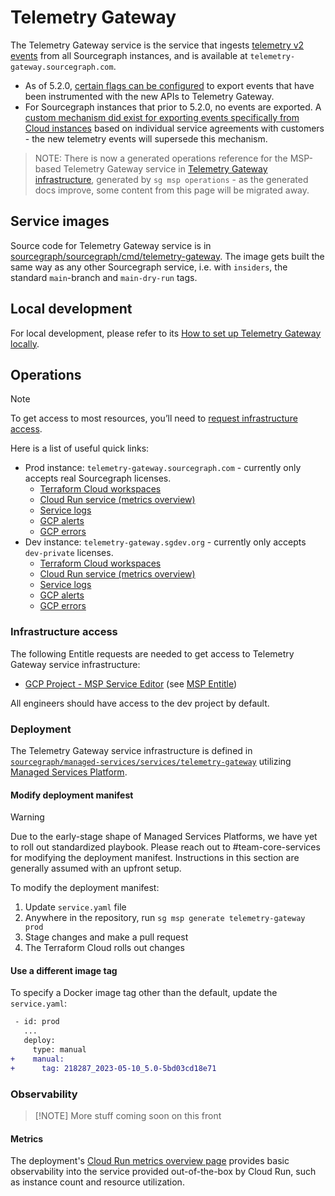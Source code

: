 # Telemetry Gateway

The Telemetry Gateway service is the service that ingests [telemetry v2 events](https://docs.sourcegraph.com/dev/background-information/telemetry) from all Sourcegraph instances, and is available at `telemetry-gateway.sourcegraph.com`.

- As of 5.2.0, [certain flags can be configured](https://docs.sourcegraph.com/dev/background-information/telemetry#enabling-telemetry-export) to export events that have been instrumented with the new APIs to Telemetry Gateway.
- For Sourcegraph instances that prior to 5.2.0, no events are exported.
  A [custom mechanism did exist for exporting events specifically from Cloud instances](https://docs.sourcegraph.com/dev/background-information/data-usage-pipeline) based on individual service agreements with customers - the new telemetry events will supersede this mechanism.

> NOTE: There is now a generated operations reference for the MSP-based Telemetry Gateway service in [Telemetry Gateway infrastructure](../../../managed-services/telemetry-gateway.md), generated by `sg msp operations` - as the generated docs improve, some content from this page will be migrated away.

## Service images

Source code for Telemetry Gateway service is in [sourcegraph/sourcegraph/cmd/telemetry-gateway](https://github.com/sourcegraph/sourcegraph/tree/main/cmd/telemetry-gateway).
The image gets built the same way as any other Sourcegraph service, i.e. with `insiders`, the standard `main`-branch and `main-dry-run` tags.

## Local development

For local development, please refer to its [How to set up Telemetry Gateway locally](https://docs.sourcegraph.com/dev/how-to/telemetry_gateway).

## Operations

> [!NOTE]
> To get access to most resources, you’ll need to [request infrastructure access](#infrastructure-access).

Here is a list of useful quick links:

- Prod instance: `telemetry-gateway.sourcegraph.com` - currently only accepts real Sourcegraph licenses.
  - [Terraform Cloud workspaces](https://app.terraform.io/app/sourcegraph/workspaces?project=prj-9XNnACvkeM1VWteC)
  - [Cloud Run service (metrics overview)](https://console.cloud.google.com/run/detail/us-central1/telemetry-gateway/metrics?project=telemetry-gateway-prod-acae)
  - [Service logs](https://cloudlogging.app.goo.gl/kficDmGcZdMJHPQL9)
  - [GCP alerts](https://console.cloud.google.com/monitoring/alerting?project=telemetry-gateway-prod-acae)
  - [GCP errors](https://console.cloud.google.com/errors?project=telemetry-gateway-prod-acae)
- Dev instance: `telemetry-gateway.sgdev.org` - currently only accepts `dev-private` licenses.
  - [Terraform Cloud workspaces](https://app.terraform.io/app/sourcegraph/workspaces?project=prj-nxL7Ti7x8xp6oZTU)
  - [Cloud Run service (metrics overview)](https://console.cloud.google.com/run/detail/us-central1/telemetry-gateway/metrics?project=telemetry-gateway-dev-0050)
  - [Service logs](https://cloudlogging.app.goo.gl/4oVGWGz1FQKVt5vm9)
  - [GCP alerts](https://console.cloud.google.com/monitoring/alerting?project=telemetry-gateway-dev-0050)
  - [GCP errors](https://console.cloud.google.com/errors?project=telemetry-gateway-dev-0050)

### Infrastructure access

The following Entitle requests are needed to get access to Telemetry Gateway service infrastructure:

- [GCP Project - MSP Service Editor](https://app.entitle.io/request?targetType=resource&duration=43200&justification=TODO&integrationId=134476cb-0bd6-4c6d-a89f-e1550988bdd7&resourceId=271c1799-6172-4099-8fe1-b186ac05aa06&roleId=b1bc8eac-3893-4847-a4a0-16dadb068bf2&grantMethodId=b1bc8eac-3893-4847-a4a0-16dadb068bf2) (see [MSP Entitle](./platform.md#entitle))

All engineers should have access to the dev project by default.

### Deployment

The Telemetry Gateway service infrastructure is defined in [`sourcegraph/managed-services/services/telemetry-gateway`](https://github.com/sourcegraph/managed-services/tree/main/services/telemetry-gateway) utilizing [Managed Services Platform](./platform.md).

#### Modify deployment manifest

> [!WARNING]
> Due to the early-stage shape of Managed Services Platforms, we have yet to roll out standardized playbook. Please reach out to #team-core-services for modifying the deployment manifest. Instructions in this section are generally assumed with an upfront setup.

To modify the deployment manifest:

1. Update `service.yaml` file
1. Anywhere in the repository, run `sg msp generate telemetry-gateway prod`
1. Stage changes and make a pull request
1. The Terraform Cloud rolls out changes

#### Use a different image tag

To specify a Docker image tag other than the default, update the `service.yaml`:

```diff
 - id: prod
   ...
   deploy:
     type: manual
+    manual:
+      tag: 218287_2023-05-10_5.0-5bd03cd18e71
```

### Observability

> [!NOTE] More stuff coming soon on this front

#### Metrics

The deployment's [Cloud Run metrics overview page](https://console.cloud.google.com/run/detail/us-central1/telemetry-gateway/metrics?project=telemetry-gateway-prod-acae) provides basic observability into the service provided out-of-the-box by Cloud Run, such as instance count and resource utilization.
